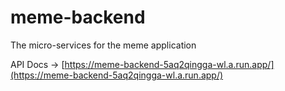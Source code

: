 # meme-backend
The micro-services for the meme application

API Docs -> [https://meme-backend-5aq2qingga-wl.a.run.app/](https://meme-backend-5aq2qingga-wl.a.run.app/)